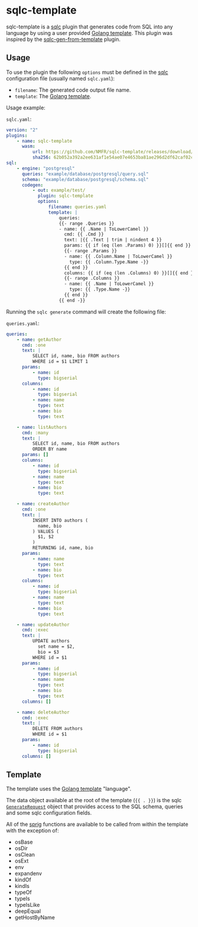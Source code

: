 # sqlc-template

sqlc-template is a [sqlc](https://github.com/sqlc-dev/sqlc) plugin that generates code from SQL into any language by using a user provided [Golang template](https://pkg.go.dev/text/template).
This plugin was inspired by the [sqlc-gen-from-template](https://github.com/fdietze/sqlc-gen-from-template) plugin.

## Usage

To use the plugin the following `options` must be defined in the [sqlc](https://github.com/sqlc-dev/sqlc) configuration file (usually named `sqlc.yaml`):

-   `filename`: The generated code output file name.
-   `template`: The [Golang template](https://pkg.go.dev/text/template).

Usage example:

`sqlc.yaml`:

```yaml
version: "2"
plugins:
    - name: sqlc-template
      wasm:
          url: https://github.com/NMFR/sqlc-template/releases/download/v1.0.0/sqlc-template.wasm
          sha256: 62b052a392a2ee631af1e54ae07e4653ba81ae296d2df62caf02c3bb4fa70be4
sql:
    - engine: "postgresql"
      queries: "example/database/postgresql/query.sql"
      schema: "example/database/postgresql/schema.sql"
      codegen:
          - out: example/test/
            plugin: sqlc-template
            options:
                filename: queries.yaml
                template: |
                    queries:
                    {{- range .Queries }}
                    - name: {{ .Name | ToLowerCamel }}
                      cmd: {{ .Cmd }}
                      text: |{{ .Text | trim | nindent 4 }}
                      params: {{ if (eq (len .Params) 0) }}[]{{ end }}
                      {{- range .Params }}
                      - name: {{ .Column.Name | ToLowerCamel }}
                        type: {{ .Column.Type.Name -}}
                      {{ end }}
                      columns: {{ if (eq (len .Columns) 0) }}[]{{ end }}
                      {{- range .Columns }}
                      - name: {{ .Name | ToLowerCamel }}
                        type: {{ .Type.Name -}}
                      {{ end }}
                    {{ end -}}
```

Running the `sqlc generate` command will create the following file:

`queries.yaml`:

```yaml
queries:
    - name: getAuthor
      cmd: :one
      text: |
          SELECT id, name, bio FROM authors
          WHERE id = $1 LIMIT 1
      params:
          - name: id
            type: bigserial
      columns:
          - name: id
            type: bigserial
          - name: name
            type: text
          - name: bio
            type: text

    - name: listAuthors
      cmd: :many
      text: |
          SELECT id, name, bio FROM authors
          ORDER BY name
      params: []
      columns:
          - name: id
            type: bigserial
          - name: name
            type: text
          - name: bio
            type: text

    - name: createAuthor
      cmd: :one
      text: |
          INSERT INTO authors (
            name, bio
          ) VALUES (
            $1, $2
          )
          RETURNING id, name, bio
      params:
          - name: name
            type: text
          - name: bio
            type: text
      columns:
          - name: id
            type: bigserial
          - name: name
            type: text
          - name: bio
            type: text

    - name: updateAuthor
      cmd: :exec
      text: |
          UPDATE authors
            set name = $2,
            bio = $3
          WHERE id = $1
      params:
          - name: id
            type: bigserial
          - name: name
            type: text
          - name: bio
            type: text
      columns: []

    - name: deleteAuthor
      cmd: :exec
      text: |
          DELETE FROM authors
          WHERE id = $1
      params:
          - name: id
            type: bigserial
      columns: []
```

## Template

The template uses the [Golang template](https://pkg.go.dev/text/template) "language".

The data object available at the root of the template (`{{ . }}`) is the sqlc [`GenerateRequest`](internal/protos/plugin/codegen.pb.go#L967) object that provides access to the SQL schema, queries and some sqlc configuration fields.

All of the [sprig](https://masterminds.github.io/sprig/) functions are available to be called from within the template with the exception of:

-   osBase
-   osDir
-   osClean
-   osExt
-   env
-   expandenv
-   kindOf
-   kindIs
-   typeOf
-   typeIs
-   typeIsLike
-   deepEqual
-   getHostByName
